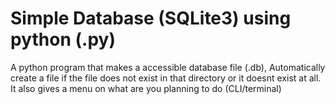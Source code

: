 # Simple Database (SQLite3) using python (.py)
 A python program that makes a accessible database file (.db), Automatically create a file if the file  does not exist in that directory or it doesnt exist at all. It also gives a menu on what are you planning to do (CLI/terminal)
